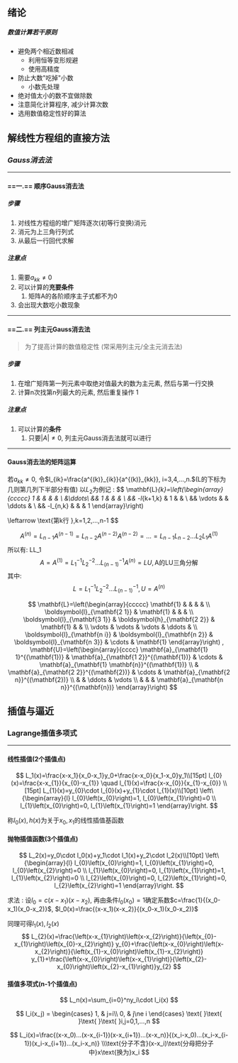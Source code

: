 ## 绪论

##### 数值计算若干原则

- 避免两个相近数相减
  - 利用恒等变形规避
  - 使用高精度
- 防止大数"吃掉"小数
  - 小数先处理
- 绝对值太小的数不宜做除数
- 注意简化计算程序, 减少计算次数
- 选用数值稳定性好的算法

## 解线性方程组的直接方法

### *Gauss消去法*

---

#### ==一.== 顺序Gauss消去法

##### 步骤

1. 对线性方程组的增广矩阵逐次(初等行变换)消元
2. 消元为上三角行列式
3. 从最后一行回代求解

##### 注意点

1. 需要$a_{kk}\ne0$
2. 可以计算的**充要条件**
   1. 矩阵A的各阶顺序主子式都不为0	
3. 会出现大数吃小数现象

---

#### ==二.== 列主元Gauss消去法

> 为了提高计算的数值稳定性 (常采用列主元/全主元消去法)

##### 步骤

1. 在增广矩阵第一列元素中取绝对值最大的数为主元素, 然后与第一行交换 
2. 计算n次找第n列最大的元素, 然后重复操作 1

##### 注意点

1. 可以计算的**条件**
   1. 只要$|A|\ne0$, 列主元Gauss消去法就可以进行

---

#### Gauss消去法的矩阵运算

若$a_{kk}\ne0$, 令$l_{ik}=\frac{a^{(k)}_{ik}}{a^{(k)}_{kk}}, i=3,4,...,n.$(L的下标为几则第几列下半部分有值) 以$L_2$为例记 :
$$
\mathbf{L}_{k}=\left(\begin{array}{ccccc}
1 & & & & \\
&\ddots\\
&& 1 & & & \\
&& -l_{k+1,k} & 1 & & \\
&& \vdots & & \ddots & \\
&& -l_{n,k} & & & 1
\end{array}\right)

\leftarrow \text{第k行 },k=1,2,...,n-1
$$

$$
A^{(n)}=L_{n-1}A^{(n-1)}=L_{n-2}A^{(n-2)}A^{(n-2)}=...=L_{n-1}L_{n-2}...L_2L_1A^{(1)}
$$
所以有: LL_1
$$
A=A^{(1)}=L_1^{-1}L_2^{-2}...L_{(n-1)}^{-1}A^{(n)}=LU,\text{A的LU三角分解}
$$
其中: 
$$
L=L_1^{-1}L_2^{-2}...L_{(n-1)}^{-1},U=A^{(n)}
$$

$$
\mathbf{L}=\left(\begin{array}{ccccc}
\mathbf{1} & & & & \\
\boldsymbol{l}_{\mathbf{2 1}} & \mathbf{1} & & & \\
\boldsymbol{l}_{\mathbf{3 1}} & \boldsymbol{h}_{\mathbf{2 2}} & \mathbf{1} & & \\
\vdots & \vdots & \vdots & \ddots & \\
\boldsymbol{l}_{\mathbf{n i}} & \boldsymbol{l}_{\mathbf{n 2}} & \boldsymbol{l}_{\mathbf{n 3}} & \cdots & \mathbf{1}
\end{array}\right)
, 
\mathbf{U}=\left(\begin{array}{cccc}
\mathbf{a}_{\mathbf{1} 1}^{(\mathbf{1})} & \mathbf{a}_{\mathbf{1 2}}^{(\mathbf{1})} & \cdots & \mathbf{a}_{\mathbf{1} \mathbf{n}}^{(\mathbf{1})} \\
& \mathbf{a}_{\mathbf{2 2}}^{(\mathbf{2})} & \cdots & \mathbf{a}_{\mathbf{2 n}}^{(\mathbf{2})} \\
& & \ddots & \vdots \\
& & & \mathbf{a}_{\mathbf{n n}}^{(\mathbf{n})}
\end{array}\right)
$$

## 插值与逼近

### Lagrange插值多项式

---

#### 线性插值(2个插值点)

$$
L_1(x)=\frac{x-x_1}{x_0-x_1}y_0+\frac{x-x_0}{x_1-x_0}y_1\\[15pt]
l_{0}(x)=\frac{x-x_{1}}{x_{0}-x_{1}} \quad l_{1}(x)=\frac{x-x_{0}}{x_{1}-x_{0}} \\[15pt]
L_{1}(x)=y_{0}\cdot l_{0}(x)+y_{1}\cdot l_{1}(x)\\[10pt]
\left\{\begin{array}{l}
l_{0}\left(x_{0}\right)=1, l_{0}\left(x_{1}\right)=0 \\
l_{1}\left(x_{0}\right)=0, l_{1}\left(x_{1}\right)=1
\end{array}\right.
$$

称$l_0(x),h(x)$为关于$x_0,x_1$的线性插值基函数

#### 抛物插值函数(3个插值点)

$$
L_2(x)=y_0\cdot l_0(x)+y_1\cdot l_1(x)+y_2\cdot l_2(x)\\[10pt]
\left\{\begin{array}{l}
l_{0}\left(x_{0}\right)=1, l_{0}\left(x_{1}\right)=0, l_{0}\left(x_{2}\right)=0 \\
l_{1}\left(x_{0}\right)=0, l_{1}\left(x_{1}\right)=1, l_{1}\left(x_{2}\right)=0 \\
l_{2}\left(x_{0}\right)=0, l_{2}\left(x_{1}\right)=0, l_{2}\left(x_{2}\right)=1
\end{array}\right.
$$

求法 : 设$l_0=c(x-x_1)(x-x_2)$, 再由条件$l_0(x_0)=1$确定系数$c=\frac{1}{(x_0-x_1)(x_0-x_2)}$, $l_0(x)=\frac{(x-x_1)(x-x_2)}{(x_0-x_1)(x_0-x_2)}$

同理可得$l_1(x),l_2(x)$
$$
L_{2}(x)=\frac{\left(x-x_{1}\right)\left(x-x_{2}\right)}{\left(x_{0}-x_{1}\right)\left(x_{0}-x_{2}\right)} y_{0}+\frac{\left(x-x_{0}\right)\left(x-x_{2}\right)}{\left(x_{1}-x_{0}\right)\left(x_{1}-x_{2}\right)} y_{1}+\frac{\left(x-x_{0}\right)\left(x-x_{1}\right)}{\left(x_{2}-x_{0}\right)\left(x_{2}-x_{1}\right)}y_{2}
$$

#### 插值多项式(n-1个插值点)

$$
L_n(x)=\sum_{i=0}^ny_i\cdot l_i(x)
$$

$$
l_i(x_j) =
\begin{cases}
1, & j=i\\
0, & j\ne i
\end{cases}
\text{ }\text{ }\text{ }\text{ }i,j=0,1,...,n
$$

$$
L_i(x)=\frac{(x-x_0)...(x-x_{i-1})(x-x_{i+1})...(x-x_n)}{(x_i-x_0)...(x_i-x_{i-1})(x_i-x_{i+1})...(x_i-x_n)} \\\text{分子不含}(x-x_i)\text{分母把分子中}x\text{换为}x_i
$$

